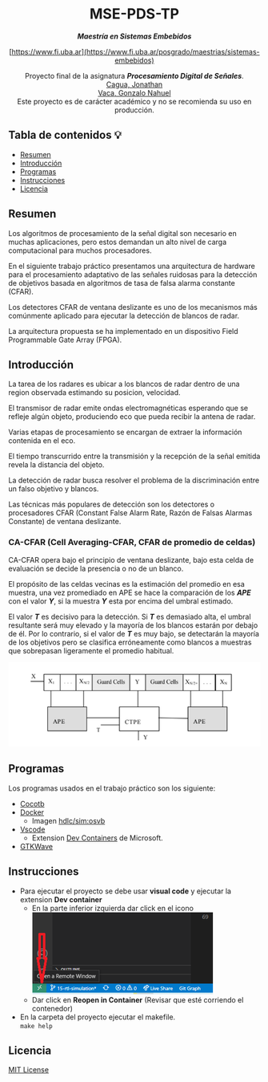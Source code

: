 <div align="center">

# MSE-PDS-TP

***Maestría en Sistemas Embebidos***

[https://www.fi.uba.ar](https://www.fi.uba.ar/posgrado/maestrias/sistemas-embebidos)

Proyecto final de la asignatura ***Procesamiento Digital de Señales***.<br>
 [Cagua, Jonathan](https://github.com/jonathancagua)<br>
 [Vaca, Gonzalo Nahuel](https://github.com/vacagonzalo) <br>
Este proyecto es de carácter académico y no se recomienda su uso en producción.
</div>

## Tabla de contenidos 💡

- [Resumen](#resumen)
- [Introducción](#introducción)
- [Programas](#programas)
- [Instrucciones](#instrucciones)
- [Licencia](#licencia)

## Resumen
Los algoritmos de procesamiento de la señal digital son necesario en muchas aplicaciones, pero estos demandan un alto nivel de carga computacional para muchos procesadores.

En el siguiente trabajo práctico presentamos una arquitectura de hardware para el procesamiento adaptativo de las señales ruidosas para la detección de objetivos basada en algoritmos de tasa de falsa alarma constante (CFAR).

Los detectores CFAR de ventana deslizante es uno de los mecanismos más comúnmente aplicado
para ejecutar la detección de blancos de radar.

La arquitectura propuesta se ha implementado en un dispositivo Field Programmable Gate Array (FPGA).


## Introducción
La tarea de los radares es ubicar a los blancos de radar dentro de una region observada estimando su posicion, velocidad.

El transmisor de radar emite ondas electromagnéticas esperando que se refleje algún objeto, produciendo eco que pueda recibir la antena de radar.

Varias etapas de procesamiento se encargan de extraer la información contenida en el eco.

El tiempo transcurrido entre la transmisión y la recepción de la señal emitida revela la distancia del objeto.

La detección de radar busca resolver el problema de la discriminación entre un falso objetivo y blancos.

Las técnicas más populares de detección son los detectores o procesadores CFAR (Constant False Alarm Rate, Razón de Falsas Alarmas Constante) de ventana deslizante.



### CA-CFAR (Cell Averaging-CFAR, CFAR de promedio de celdas)
CA-CFAR opera bajo el principio de ventana deslizante, bajo esta celda de evaluación se decide la presencia o no de un blanco.

El propósito de las celdas vecinas es la estimación del promedio en esa muestra, una vez promediado en APE se hace la comparación de los ***APE*** con el valor ***Y***, si la muestra ***Y*** esta por encima del umbral estimado.

El valor ***T*** es decisivo para la detección. Si  ***T*** es demasiado alta, el umbral resultante será muy elevado y la mayoría de los blancos estarán por debajo de él. Por lo contrario, si el valor de ***T*** es muy bajo, se detectarán la mayoría de los objetivos pero se clasifica erróneamente como blancos a muestras que sobrepasan ligeramente el promedio habitual.

![Diagrama en bloques del filtro CFAR](docs/Figuras/CA-CFAR.png)

## Programas
Los programas usados en el trabajo práctico son los siguiente:

- [Cocotb](https://docs.cocotb.org/en/stable/)
- [Docker](https://www.docker.com/)
    - Imagen [hdlc/sim:osvb](https://hub.docker.com/layers/hdlc/sim/osvb/images/sha256-2877c7fd1d5248ed47849513147c930548ba8444d968991ea5179dcb1f8da24f?context=explore)
- [Vscode](https://code.visualstudio.com/)
    - Extension [Dev Containers](https://code.visualstudio.com/docs/remote/containers) de Microsoft.
- [GTKWave](https://gtkwave.sourceforge.net/)

## Instrucciones
- Para ejecutar el proyecto se debe usar **visual code** y ejecutar la extension **Dev container**
    - En la parte inferior izquierda dar click en el icono <br>
    ![Captura vscode](docs/Figuras/icono.png)
    - Dar click en **Reopen in Container** (Revisar que esté corriendo el contenedor)
- En la carpeta del proyecto ejecutar el makefile.<br>
    `make help`

## Licencia

[MIT License](./LICENSE)